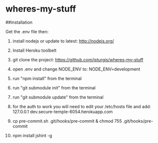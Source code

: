 wheres-my-stuff
===============


##installation

Get the .env file then:

1. install nodejs or update to latest:
	http://nodejs.org/

2. Install Heroku toolbelt

3. git clone the project:
	https://github.com/jsturgis/wheres-my-stuff

4. open .env and change NODE_ENV to:
	NODE_ENV=development

5. run "npm install" from the terminal

6. run "git submodule init" from the terminal

7. run "git submodule update" from the terminal

8. for the auth to work you will need to edit your /etc/hosts file and add:
	127.0.0.1	dev.secure-temple-6054.herokuapp.com

9. cp pre-commit.sh .git/hooks/pre-commit & chmod 755 .git/hooks/pre-commit

10. npm install jshint -g